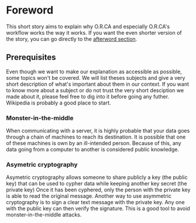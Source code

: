 # Foreword

This short story aims to explain why O.R.CA and especially O.R.CA's workflow works the way it works.
If you want the even shorter version of the story, you can go directly to the [afterword section](./afterword.md).

## Prerequisites

Even though we want to make our explanation as accessible as possible, some topics won't be covered.
We will list theses subjects and give a very short description of what's important about them in our context.
If you want to know more about a subject or do not trust the very short desciption we made about it, please feel free to dig into it before going any futher.
Wikipedia is probably a good place to start.

### Monster-in-the-middle

When communicating with a server, it is highly probable that your data goes through a chain of machines to reach its destination.
It is possible that one of these machines is own by an ill-intended person.
Because of this, any data going from a computer to another is considered public knowledge.

### Asymetric cryptography

Asymetric cryptography allows someone to share publicly a key (the public key) that can be used to cypher data while keeping another key secret (the private key)
Once it has been cyphered, only the person with the private key is able to read the original message.
Another way to use asymmetric cryptography is to sign a clear text message with the private key.
Any one with the public key can then verify the signature.
This is a good tool to avoid monster-in-the-middle attacks.
